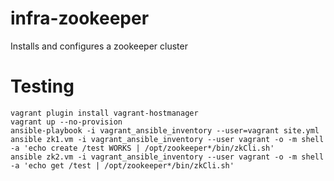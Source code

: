 infra-zookeeper
===============

Installs and configures a zookeeper cluster

Testing
======

```
vagrant plugin install vagrant-hostmanager
vagrant up --no-provision
ansible-playbook -i vagrant_ansible_inventory --user=vagrant site.yml
ansible zk1.vm -i vagrant_ansible_inventory --user vagrant -o -m shell -a 'echo create /test WORKS | /opt/zookeeper*/bin/zkCli.sh'
ansible zk2.vm -i vagrant_ansible_inventory --user vagrant -o -m shell -a 'echo get /test | /opt/zookeeper*/bin/zkCli.sh'
```
